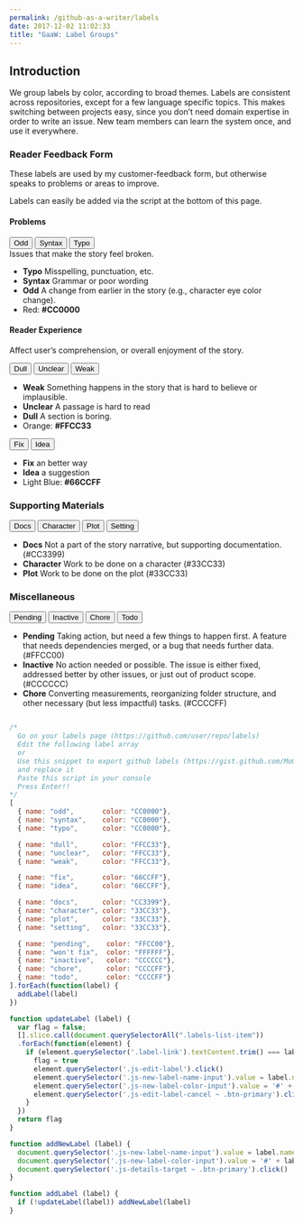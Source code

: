 ```yaml
---
permalink: /github-as-a-writer/labels
date: 2017-12-02 11:02:33
title: "GaaW: Label Groups"
---
```


## Introduction

We group labels by color, according to broad themes. Labels are consistent across repositories, except for a few language specific topics. This makes switching between projects easy, since you don’t need domain expertise in order to write an issue. New team members can learn the system once, and use it everywhere.

### Reader Feedback Form

These labels are used by my customer-feedback form, but otherwise speaks to problems or areas to improve.

Labels can easily be added via the script at the bottom of this page.

#### Problems

<button class="btn gh problems"><i class='fa fa-tag'></i> Odd</button>
<button class="btn gh problems"><i class='fa fa-tag'></i> Syntax</button>
<button class="btn gh problems"><i class='fa fa-tag'></i> Typo</button>
<br>
Issues that make the story feel broken.
* **Typo** Misspelling, punctuation, etc.
* **Syntax** Grammar or poor wording
* **Odd** A change from earlier in the story (e.g., character eye color change).
* Red: **#CC0000**

#### Reader Experience

Affect user’s comprehension, or overall enjoyment of the story.

<button class="btn gh experience"><i class='fa fa-tag'></i> Dull</button>
<button class="btn gh experience"><i class='fa fa-tag'></i> Unclear</button>
<button class="btn gh experience"><i class='fa fa-tag'></i> Weak</button>
<br>

* **Weak** Something happens in the story that is hard to believe or implausible.
* **Unclear** A passage is hard to read
* **Dull** A section is boring.
* Orange: **#FFCC33**

<button class="btn gh improvements"><i class='fa fa-tag'></i> Fix</button>
<button class="btn gh improvements"><i class='fa fa-tag'></i> Idea</button>
<br>
* **Fix** an better way
* **Idea** a suggestion
* Light Blue: **#66CCFF**

### Supporting Materials

<button class="btn gh feedback"><i class='fa fa-tag'></i> Docs</button>
<button class="btn gh additions"><i class='fa fa-tag'></i> Character</button>
<button class="btn gh additions"><i class='fa fa-tag'></i> Plot</button>
<button class="btn gh additions"><i class='fa fa-tag'></i> Setting</button>
<br>
* **Docs** Not a part of the story narrative, but supporting documentation. (#CC3399)
* **Character** Work to be done on a character (#33CC33)
* **Plot** Work to be done on the plot (#33CC33)

### Miscellaneous

<button class="btn gh pending"><i class='fa fa-tag'></i> Pending</button>
<button class="btn gh inactive"><i class='fa fa-tag'></i> Inactive</button>
<button class="btn gh mindless"><i class='fa fa-tag'></i> Chore</button>
<button class="btn gh mindless"><i class='fa fa-tag'></i> Todo</button>

* **Pending** Taking action, but need a few things to happen first. A feature that needs dependencies merged, or a bug that needs further data. (#FFCC00)
* **Inactive** No action needed or possible. The issue is either fixed, addressed better by other issues, or just out of product scope. (#CCCCCC)
* **Chore** Converting measurements, reorganizing folder structure, and other necessary (but less impactful) tasks. (#CCCCFF)

```javascript

/*
  Go on your labels page (https://github.com/user/repo/labels)
  Edit the following label array
  or
  Use this snippet to export github labels (https://gist.github.com/MoOx/93c2853fee760f42d97f)
  and replace it
  Paste this script in your console
  Press Enter!!
*/
[
  { name: "odd",       color: "CC0000"},
  { name: "syntax",    color: "CC0000"},
  { name: "typo",      color: "CC0000"},

  { name: "dull",      color: "FFCC33"},
  { name: "unclear",   color: "FFCC33"},
  { name: "weak",      color: "FFCC33"},

  { name: "fix",       color: "66CCFF"}, 
  { name: "idea",      color: "66CCFF"}, 

  { name: "docs",      color: "CC3399"}, 
  { name: "character", color: "33CC33"}, 
  { name: "plot",      color: "33CC33"}, 
  { name: "setting",   color: "33CC33"},

  { name: "pending",    color: "FFCC00"}, 
  { name: "won't fix",  color: "FFFFFF"}, 
  { name: "inactive",   color: "CCCCCC"}, 
  { name: "chore",      color: "CCCCFF"}, 
  { name: "todo",       color: "CCCCFF"}
].forEach(function(label) {
  addLabel(label)
})

function updateLabel (label) {
  var flag = false;
  [].slice.call(document.querySelectorAll(".labels-list-item"))
  .forEach(function(element) {
    if (element.querySelector('.label-link').textContent.trim() === label.name) {
      flag = true
      element.querySelector('.js-edit-label').click()
      element.querySelector('.js-new-label-name-input').value = label.name
      element.querySelector('.js-new-label-color-input').value = '#' + label.color
      element.querySelector('.js-edit-label-cancel ~ .btn-primary').click()
    }
  })
  return flag
}

function addNewLabel (label) {
  document.querySelector('.js-new-label-name-input').value = label.name
  document.querySelector('.js-new-label-color-input').value = '#' + label.color
  document.querySelector('.js-details-target ~ .btn-primary').click()
}

function addLabel (label) {
  if (!updateLabel(label)) addNewLabel(label)
}

```
